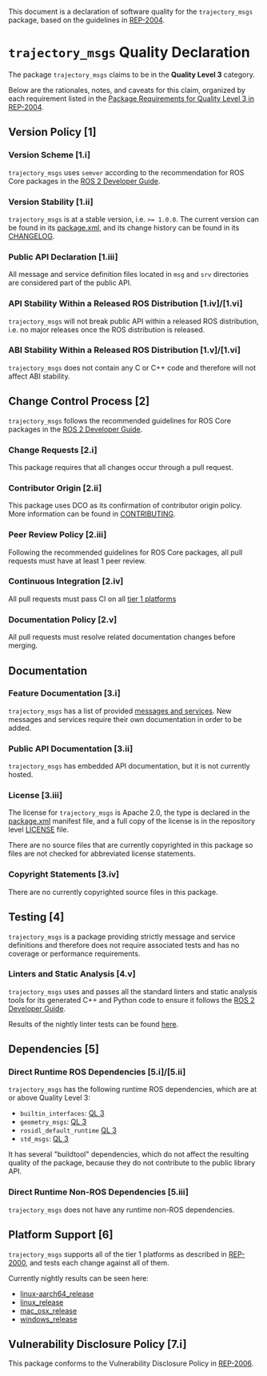 This document is a declaration of software quality for the `trajectory_msgs` package, based on the guidelines in [REP-2004](https://www.ros.org/reps/rep-2004.html).

# `trajectory_msgs` Quality Declaration

The package `trajectory_msgs` claims to be in the **Quality Level 3** category.

Below are the rationales, notes, and caveats for this claim, organized by each requirement listed in the [Package Requirements for Quality Level 3 in REP-2004](https://www.ros.org/reps/rep-2004.html).

## Version Policy [1]

### Version Scheme [1.i]

`trajectory_msgs` uses `semver` according to the recommendation for ROS Core packages in the [ROS 2 Developer Guide](https://index.ros.org/doc/ros2/Contributing/Developer-Guide/#versioning).

### Version Stability [1.ii]

`trajectory_msgs` is at a stable version, i.e. `>= 1.0.0`.
The current version can be found in its [package.xml](package.xml), and its change history can be found in its [CHANGELOG](CHANGELOG.rst).

### Public API Declaration [1.iii]

All message and service definition files located in `msg` and `srv` directories are considered part of the public API.

### API Stability Within a Released ROS Distribution [1.iv]/[1.vi]

`trajectory_msgs` will not break public API within a released ROS distribution, i.e. no major releases once the ROS distribution is released.

### ABI Stability Within a Released ROS Distribution [1.v]/[1.vi]

`trajectory_msgs` does not contain any C or C++ code and therefore will not affect ABI stability.

## Change Control Process [2]

`trajectory_msgs` follows the recommended guidelines for ROS Core packages in the [ROS 2 Developer Guide](https://index.ros.org/doc/ros2/Contributing/Developer-Guide/#package-requirements).

### Change Requests [2.i]

This package requires that all changes occur through a pull request.

### Contributor Origin [2.ii]

This package uses DCO as its confirmation of contributor origin policy. More information can be found in [CONTRIBUTING](../CONTRIBUTING.md).

### Peer Review Policy [2.iii]

Following the recommended guidelines for ROS Core packages, all pull requests must have at least 1 peer review.

### Continuous Integration [2.iv]

All pull requests must pass CI on all [tier 1 platforms](https://www.ros.org/reps/rep-2000.html#support-tiers)

### Documentation Policy [2.v]

All pull requests must resolve related documentation changes before merging.

## Documentation

### Feature Documentation [3.i]

`trajectory_msgs` has a list of provided [messages and services](README.md).
New messages and services require their own documentation in order to be added.

### Public API Documentation [3.ii]

`trajectory_msgs` has embedded API documentation, but it is not currently hosted.

### License [3.iii]

The license for `trajectory_msgs` is Apache 2.0, the type is declared in the [package.xml](package.xml) manifest file, and a full copy of the license is in the repository level [LICENSE](../LICENSE) file.

There are no source files that are currently copyrighted in this package so files are not checked for abbreviated license statements.

### Copyright Statements [3.iv]

There are no currently copyrighted source files in this package.

## Testing [4]

`trajectory_msgs` is a package providing strictly message and service definitions and therefore does not require associated tests and has no coverage or performance requirements.

### Linters and Static Analysis [4.v]

`trajectory_msgs` uses and passes all the standard linters and static analysis tools for its generated C++ and Python code to ensure it follows the [ROS 2 Developer Guide](https://index.ros.org/doc/ros2/Contributing/Developer-Guide/#linters).

Results of the nightly linter tests can be found [here](http://build.ros2.org/view/Epr/job/Epr__common_interfaces__ubuntu_bionic_amd64/lastBuild/testReport/trajectory_msgs/).

## Dependencies [5]

### Direct Runtime ROS Dependencies [5.i]/[5.ii]

`trajectory_msgs` has the following runtime ROS dependencies, which are at or above Quality Level 3:
* `builtin_interfaces`: [QL 3](https://github.com/ros2/rcl_interfaces/tree/master/builtin_interfaces/QUALITY_DECLARATION.md)
* `geometry_msgs`: [QL 3](../geometry_msgs/QUALITY_DECLARATION.md)
* `rosidl_default_runtime` [QL 3](https://github.com/ros2/rosidl_defaults/tree/master/rosidl_default_runtime/QUALITY_DECLARATION.md)
* `std_msgs`: [QL 3](../std_msgs/QUALITY_DECLARATION.md)

It has several "buildtool" dependencies, which do not affect the resulting quality of the package, because they do not contribute to the public library API.

### Direct Runtime Non-ROS Dependencies [5.iii]

`trajectory_msgs` does not have any runtime non-ROS dependencies.

## Platform Support [6]

`trajectory_msgs` supports all of the tier 1 platforms as described in [REP-2000](https://www.ros.org/reps/rep-2000.html#support-tiers), and tests each change against all of them.

Currently nightly results can be seen here:
* [linux-aarch64_release](https://ci.ros2.org/view/nightly/job/nightly_linux-aarch64_release/lastBuild/testReport/trajectory_msgs/)
* [linux_release](https://ci.ros2.org/view/nightly/job/nightly_linux_release/lastBuild/testReport/trajectory_msgs/)
* [mac_osx_release](https://ci.ros2.org/view/nightly/job/nightly_osx_release/lastBuild/testReport/trajectory_msgs/)
* [windows_release](https://ci.ros2.org/view/nightly/job/nightly_win_rel/lastBuild/testReport/trajectory_msgs/)

## Vulnerability Disclosure Policy [7.i]

This package conforms to the Vulnerability Disclosure Policy in [REP-2006](https://www.ros.org/reps/rep-2006.html).
